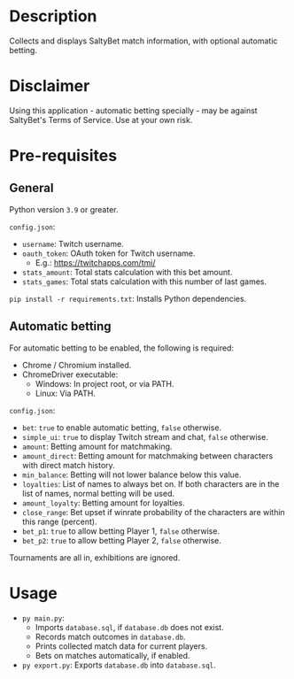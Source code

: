 # Description

Collects and displays SaltyBet match information, with optional automatic betting.

# Disclaimer

Using this application - automatic betting specially - may be against SaltyBet's Terms of Service. Use at your own risk.

# Pre-requisites

## General

Python version `3.9` or greater.

`config.json`:

* `username`: Twitch username.
* `oauth_token`: OAuth token for Twitch username.
    * E.g.: https://twitchapps.com/tmi/
* `stats_amount`: Total stats calculation with this bet amount.
* `stats_games`: Total stats calculation with this number of last games.

`pip install -r requirements.txt`: Installs Python dependencies.

## Automatic betting

For automatic betting to be enabled, the following is required:

* Chrome / Chromium installed.
* ChromeDriver executable:
    * Windows: In project root, or via PATH.
    * Linux: Via PATH.

`config.json`:

* `bet`: `true` to enable automatic betting, `false` otherwise.
* `simple_ui`: `true` to display Twitch stream and chat, `false` otherwise.
* `amount`: Betting amount for matchmaking.
* `amount_direct`: Betting amount for matchmaking between characters with direct match history.
* `min_balance`: Betting will not lower balance below this value.
* `loyalties`: List of names to always bet on. If both characters are in the list of names, normal betting will be used.
* `amount_loyalty`: Betting amount for loyalties.
* `close_range`: Bet upset if winrate probability of the characters are within this range (percent).
* `bet_p1`: `true` to allow betting Player 1, `false` otherwise.
* `bet_p2`: `true` to allow betting Player 2, `false` otherwise.

Tournaments are all in, exhibitions are ignored.

# Usage

* `py main.py`:
    * Imports `database.sql`, if `database.db` does not exist.
    * Records match outcomes in `database.db`.
    * Prints collected match data for current players.
    * Bets on matches automatically, if enabled.
* `py export.py`: Exports `database.db` into `database.sql`.